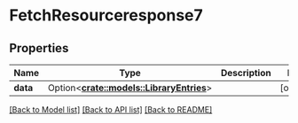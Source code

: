 # FetchResourceresponse7

## Properties

Name | Type | Description | Notes
------------ | ------------- | ------------- | -------------
**data** | Option<[**crate::models::LibraryEntries**](libraryEntries.md)> |  | [optional]

[[Back to Model list]](../README.md#documentation-for-models) [[Back to API list]](../README.md#documentation-for-api-endpoints) [[Back to README]](../README.md)


